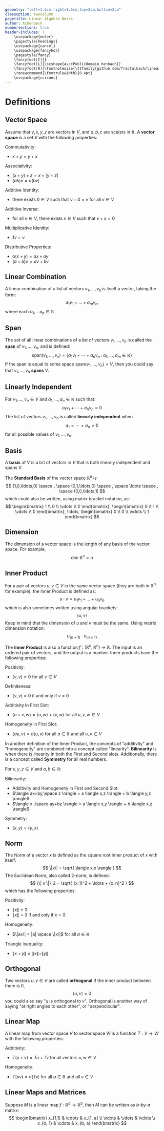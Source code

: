 ```yaml
---
geometry: "left=1.5cm,right=1.5cm,top=2cm,bottom=2cm"
classoption: twocolumn
pagetitle: Linear Algebra Notes
author: Achenbach
numbersections: true
header-includes: |
    \usepackage{euler}
    \pagestyle{headings}
    \usepackage{cancel}
    \usepackage{fancyhdr}
    \pagestyle{fancy}
    \fancyfoot[C]{}
    \fancyfoot[L]{\scshape{a\ccPublicDomain henbach}}
    \fancyfoot[R]{\footnotesize{\ttfamily{github.com/fractalbach/linear-algebra-notes}}}
    \renewcommand{\footrulewidth}{0.4pt}
    \usepackage{ccicons}
---
```



Definitions
=====================================================================

Vector Space
---------------------------------------------------------------------

Assume that $v,x,y,z$ are vectors in $V$, and $a,b,c$ are scalars in $\mathbb{R}$.  A **vector space** is a set $V$ with the following properties:

Commutativity:  

* $x+y=y+x$

Associativity:  

* $(x+y)+z = x+(y+z)$
* $(ab)v=a(bv)$

Additive Identity:

* there exists $0 \in V$ such that $v+0=v$ for all $v\in V$

Additive Inverse:

* for all $v\in V$, there exists $x\in V$ such that $v+x=0$

Multiplicative Identity:  

* $1v = v$

Distributive Properties:

* $a(x+y)=ax+ay$
* $(a+b)v=av+bv$


Linear Combination
---------------------------------------------------------------------

A linear combination of a list of vectors $v_1, \ldots, v_n$ is itself a vector, taking the form:
$$
    a_1v_1 + \ldots + a_mv_m
$$
where each $a_1, \ldots a_n \in \mathbb{R}$


Span
---------------------------------------------------------------------

The set of all linear combinations of a list of vectors $v_1, \ldots, v_n$ is called the **span** of $v_1, \ldots, v_n$, and is defined:
$$
    \text{span}(v_1,\ldots,v_n) =
    \left\{
        a_1v_1 + \cdots + a_nv_n
        \ : \
        a_1,\ldots,a_m \in \mathbb{R}
    \right\}
$$
If the span is equal to some space $\text{span}(v_1,\ldots,v_n)=V$, then you could say that $v_1,\ldots,v_n$ **spans** $V$.


Linearly Independent
---------------------------------------------------------------------

For $v_1,\ldots,v_n \in V$ and $a_1,\ldots,a_n \in \mathbb{R}$ such that:
$$
    a_1v_1 + \cdots + a_nv_n = 0
$$
The list of vectors $v_1,\ldots,v_n$ is called **linearly independent** when
$$
    a_1=\cdots=a_n=0
$$
for all possible values of $v_1,\ldots,v_n$.


Basis
---------------------------------------------------------------------

A **basis** of V is a list of vectors in $V$ that is both linearly independent and spans $V$.

The **Standard Basis** of the vector space $\mathbb{R}^n$ is
$$
    (1,0,\ldots,0) \space , \space
    (0,1,\ldots,0) \space , \space
    \ldots \space , \space  
    (0,0,\ldots,1)
$$
which could also be written, using matrix bracket notation, as:
$$
    \begin{bmatrix} 1 \\ 0 \\ \vdots \\ 0 \end{bmatrix},
    \begin{bmatrix} 0 \\ 1 \\ \vdots \\ 0 \end{bmatrix},
    \ldots,
    \begin{bmatrix} 0 \\ 0 \\ \vdots \\ 1 \end{bmatrix}
$$

Dimension
---------------------------------------------------------------------

The dimension of a vector space is the length of any basis of the vector space.  For example,
$$
    \text{dim } \mathbb{R}^n = n
$$


Inner Product
---------------------------------------------------------------------

For a pair of vectors $u,v \in V$ in the same vector space (they are both in $\mathbb{R}^n$ for example), the Inner Product is defined as:
$$
    u \cdot v = u_1v_1 + ... + u_nv_n
$$
which is also sometimes written using angular brackets:
$$
    \langle u, v \rangle
$$
Keep in mind that the dimension of $u$ and $v$ must be the same.  Using matrix dimension notation:
$$
    u_{\{n \times 1\}} \cdot v_{\{n \times 1\}}
$$

The **Inner Product** is also a function $f: (\mathbb{R}^n, \mathbb{R}^n) \to \mathbb{R}$.  The input is an ordered pair of vectors, and the output is a number.  Inner products have the following properties:

Positivity:

* $\langle v, v \rangle \geq 0$ for all $v \in V$

Definiteness:

* $\langle v, v \rangle = 0$ if and only if $v=0$

Additivity in First Slot:

* $\langle u+v, w \rangle = \langle u,w \rangle + \langle v,w \rangle$ for all $u,v,w \in V$

Homogeneity in First Slot:

* $\langle au, v \rangle = a \langle u,v \rangle$ for all $a \in \mathbb{R}$ and all $u,v \in V$


In another definition of the Inner Product, the concepts of "additivity" and "homogeneity" are combined into a concept called "linearity".  **Bilinearity** is when there is linearity in both the First and Second slots.  Additionally, there is a concept called **Symmetry** for all real numbers.

For $x,y,z \in V$ and $a,b \in \mathbb{R}$:

Bilinearity:

* Additivity and Homogeneity in First and Second Slot:
* $\langle ax+by,\space z \rangle = a \langle x,z \rangle + b \langle y,z \rangle$
* $\langle x ,\space ay+bz \rangle = a \langle x,y \rangle + b \langle x,z \rangle$

Symmetry:

* $\langle x,y \rangle = \langle y,x \rangle$



Norm
---------------------------------------------------------------------
The Norm of a vector $x$ is defined as the square root inner product of $x$ with itself:
$$
    \|x\| = \sqrt{ \langle x,x \rangle }
$$
The Euclidean Norm, also called 2-norm, is defined:
$$
    {\| x \|}_2 = \sqrt{ {x_1}^2 + \ldots + {x_n}^2 }
$$
which has the following properties:

Positivity:

* $\|x\| \geq 0$
* $\|x\|=0$ if and only if $x = 0$

Homogeneity:

* $\|ax\| = |a| \space \|x\|$ for all $a \in \mathbb{R}$

Triangle Inequality:

* $\|x+y\| \leq \|x\| + \|y\|$


Orthogonal
---------------------------------------------------------------------

Two vectors $u,v \in V$ are called **orthogonal** if the inner product between them is 0,
$$
    \langle u, v \rangle = 0
$$
you could also say "$u$ is orthogonal to $v$".  Orthogonal is another way of saying "at right angles to each other", or "perpendicular".

Linear Map
---------------------------------------------------------------------

A linear map from vector space $V$ to vector space $W$ is a function $T:V\to W$ with the following properties:

Additivity:

* $T(u+v) = Tu + Tv$ for all vectors $u,w \in V$

Homogeneity:

* $T(av) = a(Tv)$ for all $a\in \mathbb{R}$ and all $v\in V$



Linear Maps and Matrices
---------------------------------------------------------------------

Suppose $M$ is a linear map $f: \mathbb{R}^a \to \mathbb{R}^b$, then $M$ can be written as $b$-by-$a$ matrix:
$$
    \begin{bmatrix}
        x_{1,1} & \cdots & x_{1, a} \\
        \vdots & \vdots & \vdots \\
        x_{b, 1} & \cdots & x_{b, a}
    \end{bmatrix}
$$
